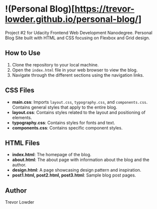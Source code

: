 # !(Personal Blog)[https://trevor-lowder.github.io/personal-blog/]

Project #2 for Udacity Frontend Web Development Nanodegree. Personal Blog Site built with HTML and CSS focusing on Flexbox and Grid design.

## How to Use

1. Clone the repository to your local machine.
2. Open the `index.html` file in your web browser to view the blog.
3. Navigate through the different sections using the navigation links.

## CSS Files

- **main.css**: Imports `layout.css`, `typography.css`, and `components.css`. Contains general styles that apply to the entire blog.
- **layout.css**: Contains styles related to the layout and positioning of elements.
- **typography.css**: Contains styles for fonts and text.
- **components.css**: Contains specific component styles.

## HTML Files

- **index.html**: The homepage of the blog.
- **about.html**: The about page with information about the blog and the author.
- **design.html**: A page showcasing design pattern and inspiration.
- **post1.html, post2.html, post3.html**: Sample blog post pages.

## Author

Trevor Lowder
